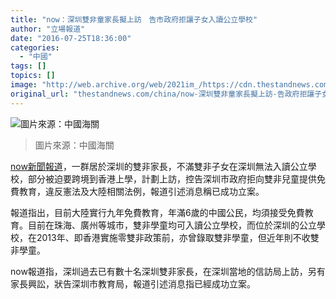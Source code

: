 ```yaml
---
title: "now：深圳雙非童家長擬上訪　告市政府拒讓子女入讀公立學校"
author: "立場報道"
date: "2016-07-25T18:36:00"
categories:
  - "中國"
tags: []
topics: []
image: "http://web.archive.org/web/2021im_/https://cdn.thestandnews.com/media/photos/cache/00021_7yE2y_1200x0.jpg"
original_url: "thestandnews.com/china/now-深圳雙非童家長擬上訪-告政府拒讓子女入讀公立學校"
---
```

![圖片來源：中國海關](http://web.archive.org/web/2021im_/https://cdn.thestandnews.com/media/photos/cache/00021_7yE2y_1200x0.jpg)

> 圖片來源：中國海關

[now新聞報道](http://web.archive.org/web/20210628223830/http://news.now.com/home/local/player?newsId=187129)，一群居於深圳的雙非家長，不滿雙非子女在深圳無法入讀公立學校，部分被迫要跨境到香港上學，計劃上訪，控告深圳市政府拒向雙非兒童提供免費教育，違反憲法及大陸相關法例，報道引述消息稱已成功立案。

報道指出，目前大陸實行九年免費教育，年滿6歲的中國公民，均須接受免費教育。目前在珠海、廣州等城市，雙非學童均可入讀公立學校，而位於深圳的公立學校，在2013年、即香港實施零雙非政策前，亦曾錄取雙非學童，但近年則不收雙非學童。

now報道指，深圳過去已有數十名深圳雙非家長，在深圳當地的信訪局上訪，另有家長興訟，狀告深圳市教育局，報道引述消息指已經成功立案。